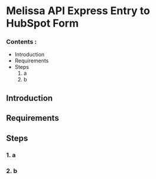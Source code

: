 <h1> Melissa API Express Entry to HubSpot Form

### Contents : 
- Introduction
- Requirements
- Steps
  1. a
  2. b

## Introduction

## Requirements

## Steps
### 1. a
### 2. b

